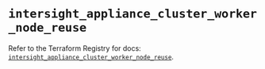 # `intersight_appliance_cluster_worker_node_reuse`

Refer to the Terraform Registry for docs: [`intersight_appliance_cluster_worker_node_reuse`](https://registry.terraform.io/providers/ciscodevnet/intersight/1.0.71/docs/resources/appliance_cluster_worker_node_reuse).
